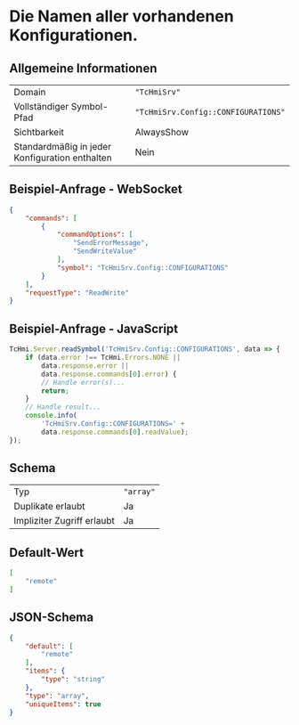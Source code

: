 # Die Namen aller vorhandenen Konfigurationen.

## Allgemeine Informationen

|  |  |
| - | - |
| Domain | `"TcHmiSrv"` |
| Vollständiger Symbol-Pfad | `"TcHmiSrv.Config::CONFIGURATIONS"` |
| Sichtbarkeit | AlwaysShow |
| Standardmäßig in jeder Konfiguration enthalten | Nein |

## Beispiel-Anfrage - WebSocket

```json
{
    "commands": [
        {
            "commandOptions": [
                "SendErrorMessage",
                "SendWriteValue"
            ],
            "symbol": "TcHmiSrv.Config::CONFIGURATIONS"
        }
    ],
    "requestType": "ReadWrite"
}
```

## Beispiel-Anfrage - JavaScript

```javascript
TcHmi.Server.readSymbol('TcHmiSrv.Config::CONFIGURATIONS', data => {
    if (data.error !== TcHmi.Errors.NONE ||
        data.response.error ||
        data.response.commands[0].error) {
        // Handle error(s)...
        return;
    }
    // Handle result...
    console.info(
        'TcHmiSrv.Config::CONFIGURATIONS=' +
        data.response.commands[0].readValue);
});
```

## Schema

|  |  |
| - | - |
| Typ | `"array"` |
| Duplikate erlaubt | Ja |
| Impliziter Zugriff erlaubt | Ja |

## Default-Wert

```json
[
    "remote"
]
```

## JSON-Schema

```json
{
    "default": [
        "remote"
    ],
    "items": {
        "type": "string"
    },
    "type": "array",
    "uniqueItems": true
}
```

